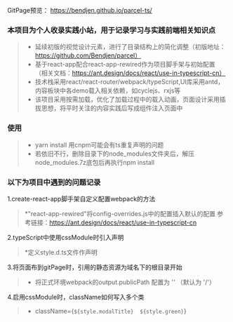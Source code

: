 GitPage预览： https://bendjen.github.io/parcel-ts/

###  本项目为个人收录实践小站，用于记录学习与实践前端相关知识点

> * 延续初版的视觉设计元素，进行了目录结构上的简化调整（初版地址：https://github.com/Bendjen/parcel）
> * 基于react-app配合react-app-rewired作为项目脚手架与初始配置 
>   （相关文档：https://ant.design/docs/react/use-in-typescript-cn）
> * 技术栈采用react/react-router/webpack/typeScript,UI库采用antd，内容板块中各demo载入相关依赖，如cyclejs、rxjs等
> * 该项目采用按需加载，优化了加载过程中的载入动画，页面设计采用插拔思想，将平时关注的内容实践后写成组件注入页面中


###  使用

> * yarn install  用cnpm可能会有ts重复声明的问题
> * 若依旧不行，删除目录下的node_modules文件夹后，解压node_modules.7z底包后再执行npm install



###  以下为项目中遇到的问题记录

1.create-react-app脚手架自定义配置webpack的方法

> *"react-app-rewired"将config-overrides.js中的配置插入默认的配置
>  参考链接：https://ant.design/docs/react/use-in-typescript-cn

2.typeScript中使用cssModule时引入声明

> *定义style.d.ts文件作声明

3.将页面布到gitPage时，引用的静态资源为域名下的根目录开始

> * 将正式环境webpack的output.publicPath 配置为 '' （默认为 '/'）

4.启用cssModule时，className如何写入多个类

> * className={`${style.modalTitle}  ${style.green}`}
